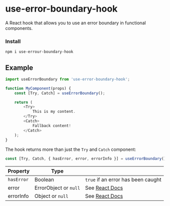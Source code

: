 # use-error-boundary-hook

A React hook that allows you to use an error boundary in functional components.

### Install

```bash
npm i use-errour-boundary-hook
```

## Example

```js
import useErrorBoundary from 'use-error-boundary-hook';

function MyComponent(props) {
	const [Try, Catch] = useErrorBoundary();

	return (
		<Try>
			This is my content.
		</Try>
		<Catch>
			Fallback content!
		</Catch>
	);
}

```

The hook returns more than just the `Try` and `Catch` component:
```js
const [Try, Catch, { hasError, error, errorInfo }] = useErrorBoundary();
```

| Property   | Type                  |                                                                  |
| ---------- | --------------------- | ---------------------------------------------------------------- |
| `hasError` | Boolean               | `true` if an error has been caught                               |
| error      | ErrorObject or `null` | See [React Docs](https://reactjs.org/docs/error-boundaries.html) |
| errorInfo  | Object or `null`      | See [React Docs](https://reactjs.org/docs/error-boundaries.html) |
